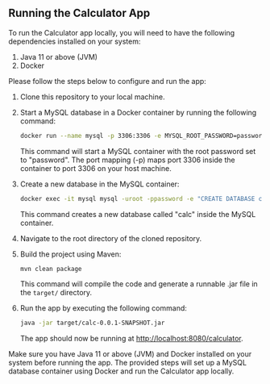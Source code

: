 ## Running the Calculator App

To run the Calculator app locally, you will need to have the following dependencies installed on your system:

1. Java 11 or above (JVM)
2. Docker

Please follow the steps below to configure and run the app:

1. Clone this repository to your local machine.

2. Start a MySQL database in a Docker container by running the following command:

   ```bash
   docker run --name mysql -p 3306:3306 -e MYSQL_ROOT_PASSWORD=password -d mysql:latest
   ```

   This command will start a MySQL container with the root password set to "password". The port mapping (-p) maps port 3306 inside the container to port 3306 on your host machine.

3. Create a new database in the MySQL container:

   ```bash
   docker exec -it mysql mysql -uroot -ppassword -e "CREATE DATABASE calc"
   ```

   This command creates a new database called "calc" inside the MySQL container.

4. Navigate to the root directory of the cloned repository.

5. Build the project using Maven:

   ```bash
   mvn clean package
   ```

   This command will compile the code and generate a runnable .jar file in the `target/` directory.

6. Run the app by executing the following command:

   ```bash
   java -jar target/calc-0.0.1-SNAPSHOT.jar
   ```

   The app should now be running at [http://localhost:8080/calculator](http://localhost:8080/calculator).

Make sure you have Java 11 or above (JVM) and Docker installed on your system before running the app. The provided steps will set up a MySQL database container using Docker and run the Calculator app locally.